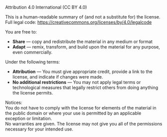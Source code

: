 Attribution 4.0 International (CC BY 4.0)

This is a human-readable summary of (and not a substitute for) the license.  
Full legal code: https://creativecommons.org/licenses/by/4.0/legalcode

You are free to:

- **Share** — copy and redistribute the material in any medium or format
- **Adapt** — remix, transform, and build upon the material for any purpose, even commercially.

Under the following terms:

- **Attribution** — You must give appropriate credit, provide a link to the license, and indicate if changes were made.  
- **No additional restrictions** — You may not apply legal terms or technological measures that legally restrict others from doing anything the license permits.

Notices:  
You do not have to comply with the license for elements of the material in the public domain or where your use is permitted by an applicable exception or limitation.  
No warranties are given. The license may not give you all of the permissions necessary for your intended use.
